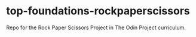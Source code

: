 # top-foundations-rockpaperscissors
Repo for the Rock Paper Scissors Project in The Odin Project curriculum.
